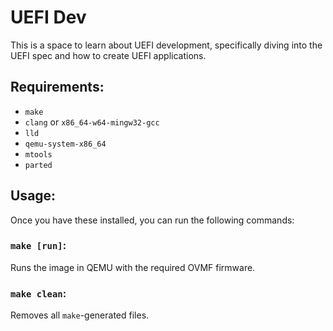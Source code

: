 # UEFI Dev

This is a space to learn about UEFI development, specifically diving into the UEFI spec and how to create UEFI applications.

## Requirements:
- `make`
- `clang` or `x86_64-w64-mingw32-gcc`
- `lld`
- `qemu-system-x86_64`
- `mtools`
- `parted`

## Usage:

Once you have these installed, you can run the following commands:

### `make [run]`:

Runs the image in QEMU with the required OVMF firmware.

### `make clean`:

Removes all `make`-generated files.
